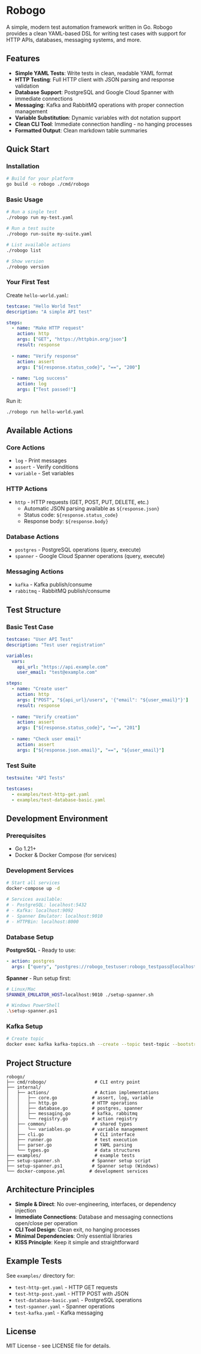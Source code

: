 # Robogo

A simple, modern test automation framework written in Go. Robogo provides a clean YAML-based DSL for writing test cases with support for HTTP APIs, databases, messaging systems, and more.

## Features

- **Simple YAML Tests**: Write tests in clean, readable YAML format
- **HTTP Testing**: Full HTTP client with JSON parsing and response validation
- **Database Support**: PostgreSQL and Google Cloud Spanner with immediate connections
- **Messaging**: Kafka and RabbitMQ operations with proper connection management
- **Variable Substitution**: Dynamic variables with dot notation support
- **Clean CLI Tool**: Immediate connection handling - no hanging processes
- **Formatted Output**: Clean markdown table summaries

## Quick Start

### Installation

```bash
# Build for your platform
go build -o robogo ./cmd/robogo
```

### Basic Usage

```bash
# Run a single test
./robogo run my-test.yaml

# Run a test suite
./robogo run-suite my-suite.yaml

# List available actions
./robogo list

# Show version
./robogo version
```

### Your First Test

Create `hello-world.yaml`:

```yaml
testcase: "Hello World Test"
description: "A simple API test"

steps:
  - name: "Make HTTP request"
    action: http
    args: ["GET", "https://httpbin.org/json"]
    result: response
    
  - name: "Verify response"
    action: assert
    args: ["${response.status_code}", "==", "200"]
    
  - name: "Log success"
    action: log
    args: ["Test passed!"]
```

Run it:
```bash
./robogo run hello-world.yaml
```

## Available Actions

### Core Actions
- `log` - Print messages
- `assert` - Verify conditions 
- `variable` - Set variables

### HTTP Actions  
- `http` - HTTP requests (GET, POST, PUT, DELETE, etc.)
  - Automatic JSON parsing available as `${response.json}`
  - Status code: `${response.status_code}`
  - Response body: `${response.body}`

### Database Actions
- `postgres` - PostgreSQL operations (query, execute)
- `spanner` - Google Cloud Spanner operations (query, execute)

### Messaging Actions
- `kafka` - Kafka publish/consume
- `rabbitmq` - RabbitMQ publish/consume

## Test Structure

### Basic Test Case

```yaml
testcase: "User API Test"
description: "Test user registration"

variables:
  vars:
    api_url: "https://api.example.com"
    user_email: "test@example.com"

steps:
  - name: "Create user"
    action: http
    args: ["POST", "${api_url}/users", '{"email": "${user_email}"}']
    result: response
    
  - name: "Verify creation"
    action: assert
    args: ["${response.status_code}", "==", "201"]
    
  - name: "Check user email"
    action: assert
    args: ["${response.json.email}", "==", "${user_email}"]
```

### Test Suite

```yaml
testsuite: "API Tests"

testcases:
  - examples/test-http-get.yaml
  - examples/test-database-basic.yaml
```

## Development Environment

### Prerequisites
- Go 1.21+
- Docker & Docker Compose (for services)

### Development Services

```bash
# Start all services
docker-compose up -d

# Services available:
# - PostgreSQL: localhost:5432
# - Kafka: localhost:9092  
# - Spanner Emulator: localhost:9010
# - HTTPBin: localhost:8000
```

### Database Setup

**PostgreSQL** - Ready to use:
```yaml
- action: postgres
  args: ["query", "postgres://robogo_testuser:robogo_testpass@localhost:5432/robogo_testdb?sslmode=disable", "SELECT 1"]
```

**Spanner** - Run setup first:
```bash
# Linux/Mac
SPANNER_EMULATOR_HOST=localhost:9010 ./setup-spanner.sh

# Windows PowerShell  
.\setup-spanner.ps1
```

### Kafka Setup

```bash
# Create topic
docker exec kafka kafka-topics.sh --create --topic test-topic --bootstrap-server localhost:9092 --partitions 1 --replication-factor 1
```

## Project Structure

```
robogo/
├── cmd/robogo/                  # CLI entry point
├── internal/
│   ├── actions/                 # Action implementations
│   │   ├── core.go             # assert, log, variable
│   │   ├── http.go             # HTTP operations
│   │   ├── database.go         # postgres, spanner
│   │   ├── messaging.go        # kafka, rabbitmq
│   │   └── registry.go         # action registry
│   ├── common/                  # shared types
│   │   └── variables.go        # variable management
│   ├── cli.go                   # CLI interface
│   ├── runner.go                # test execution
│   ├── parser.go                # YAML parsing
│   └── types.go                 # data structures
├── examples/                    # example tests
├── setup-spanner.sh            # Spanner setup script
├── setup-spanner.ps1           # Spanner setup (Windows)
└── docker-compose.yml         # development services
```

## Architecture Principles

- **Simple & Direct**: No over-engineering, interfaces, or dependency injection
- **Immediate Connections**: Database and messaging connections open/close per operation
- **CLI Tool Design**: Clean exit, no hanging processes
- **Minimal Dependencies**: Only essential libraries
- **KISS Principle**: Keep it simple and straightforward

## Example Tests

See `examples/` directory for:
- `test-http-get.yaml` - HTTP GET requests
- `test-http-post.yaml` - HTTP POST with JSON
- `test-database-basic.yaml` - PostgreSQL operations
- `test-spanner.yaml` - Spanner operations
- `test-kafka.yaml` - Kafka messaging

## License

MIT License - see LICENSE file for details.